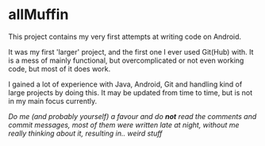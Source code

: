 # allMuffin

This project contains my very first attempts at writing code on Android.

It was my first 'larger' project, and the first one I ever used Git(Hub) with.
It is a mess of mainly functional, but overcomplicated or not even working code, but most of it does work.

I gained a lot of experience with Java, Android, Git and handling kind of large projects by doing this.
It may be updated from time to time, but is not in my main focus currently.



*Do me (and probably yourself) a favour and do __not__ read the comments and commit messages, most of them were written late at night, without me really thinking about it, resulting in.. weird stuff*
